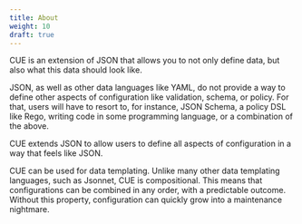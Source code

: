 ```yaml
---
title: About
weight: 10
draft: true
---
```


CUE is an extension of JSON that allows you to not only define data, but also
what this data should look like.

JSON, as well as other data languages like YAML, do not provide a way to define
other aspects of configuration like validation, schema, or policy. For that,
users will have to resort to, for instance, JSON Schema, a policy DSL like Rego,
writing code in some programming language, or a combination of the above.

CUE extends JSON to allow users to define all aspects of configuration in a way
that feels like JSON.

CUE can be used for data templating. Unlike many other data templating
languages, such as Jsonnet, CUE is compositional. This means that configurations
can be combined in any order, with a predictable outcome. Without this property,
configuration can quickly grow into a maintenance nightmare.
